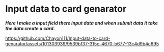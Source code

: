 # Input data to card genarator

**_Here i make a input field there input data and when submit data it take the data create a card._**

https://github.com/Chayon111/Input-data-to-card-genarator/assets/101303939/9539bf37-315c-4670-b677-13c4d9b4c695

